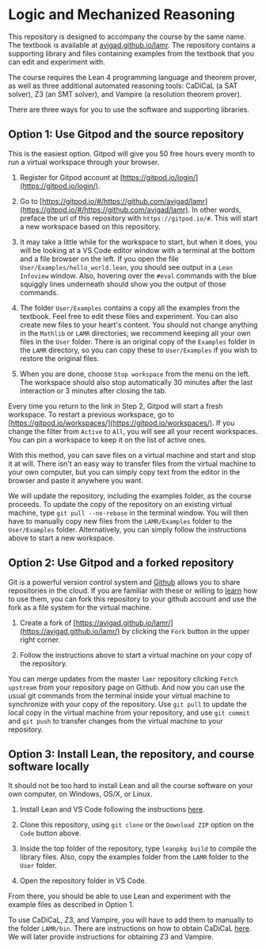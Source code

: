 # Logic and Mechanized Reasoning

This repository is designed to accompany the course by the same name. The textbook is available at
[avigad.github.io/lamr](avigad.github.io/lamr). The repository contains a supporting library
and files containing examples from the textbook that you can edit and experiment with.

The course requires the Lean 4 programming language and theorem prover, as well as
three additional automated reasoning tools: CaDiCaL (a SAT solver), Z3 (an SMT solver), and
Vampire (a resolution theorem prover).

There are three ways for you to use the software and supporting libraries.

## Option 1: Use Gitpod and the source repository

This is the easiest option. Gitpod will give you 50 free hours every month to run a virtual
workspace through your browser.

1. Register for Gitpod account at [https://gitpod.io/login/](https://gitpod.io/login/).

2. Go to [https://gitpod.io/#/https://github.com/avigad/lamr](https://gitpod.io/#/https://github.com/avigad/lamr). In other words, preface the url of this repository with `https://gitpod.io/#`.
This will start a new workspace based on this repository.

3. It may take a little while for the workspace to start, but when it does, you will be looking
at a VS Code editor window with a terminal at the bottom and a file browser on the left.
If you open the file `User/Examples/hello_world.lean`, you should see output in a `Lean Infoview`
window. Also, hovering over the `#eval` commands with the blue squiggly lines underneath should
show you the output of those commands.

4. The folder `User/Examples` contains a copy all the examples from the textbook. Feel free to
edit these files and experiment. You can also create new files to your heart's content.
You should not change anything in the `Mathlib` or `LAMR` directories; we recommend keeping all
your own files in the `User` folder. There is an original copy of the `Examples` folder in the
`LAMR` directory, so you can copy these to `User/Examples` if you wish to restore the original
files.

5. When you are done, choose `Stop workspace` from the menu on the left. The workspace should also
stop automatically 30 minutes after the last interaction or 3 minutes after closing the tab.

Every time you return to the link in Step 2, Gitpod will start a fresh workspace. To restart a
previous workspace, go to [https://gitpod.io/workspaces/](https://gitpod.io/workspaces/).
If you change the filter from `Active` to `All`, you will see all your recent workspaces.
You can pin a workspace to keep it on the list of active ones.

With this method, you can save files on a virtual machine and start and stop it at will.
There isn't an easy way to transfer files from the virtual machine to your own computer,
but you can simply copy text from the editor in the browser and paste it anywhere you want.

We will update the repository, including the examples folder, as the course proceeds. To update the
copy of the repository on an existing virtual machine, type `git pull --no-rebase`
in the terminal window. You will then have to manually copy new files from the `LAMR/Examples`
folder to the `User/Examples` folder. Alternatively, you can simply follow the instructions
above to start a new workspace.


## Option 2: Use Gitpod and a forked repository

Git is a powerful version control system and [Github](https://github.com/) allows you to share
repositories in the cloud. If you are familiar with these or willing to
[learn](https://guides.github.com/) how to use them, you can fork this repository to your
github account and use the fork as a file system for the virtual machine.

1. Create a fork of [https://avigad.github.io/lamr/](https://avigad.github.io/lamr/) by clicking
the `Fork` button in the upper right corner.

2. Follow the instructions above to start a virtual machine on your copy of the repository.

You can merge updates from the master `lamr` repository clicking `Fetch upstream` from your
repository page on Github. And now you can use the usual git commands from the terminal inside
your virtual machine to synchronize with your copy of the repository. Use `git pull` to update the
local copy in the virtual machine from your repository, and use `git commit` and `git push` to
transfer changes from the virtual machine to your repository.


## Option 3: Install Lean, the repository, and course software locally

It should not be too hard to install Lean and all the course software on your own computer,
on Windows, OS/X, or Linux.

1. Install Lean and VS Code following the instructions [here](https://leanprover.github.io/lean4/doc/quickstart.html).

2. Clone this repository, using `git clone` or the `Download ZIP` option on the `Code` button
above.

3. Inside the top folder of the repository, type `leanpkg build` to compile the library files.
Also, copy the examples folder from the `LAMR` folder to the `User` folder.

4. Open the repository folder in VS Code.

From there, you should be able to use Lean and experiment with the example files as described in
Option 1.

To use CaDiCaL, Z3, and Vampire, you will have to add them to manually to the folder `LAMR/bin`.
There are instructions on how to obtain CaDiCaL [here](https://github.com/arminbiere/cadical).
We will later provide instructions for obtaining Z3 and Vampire.

















